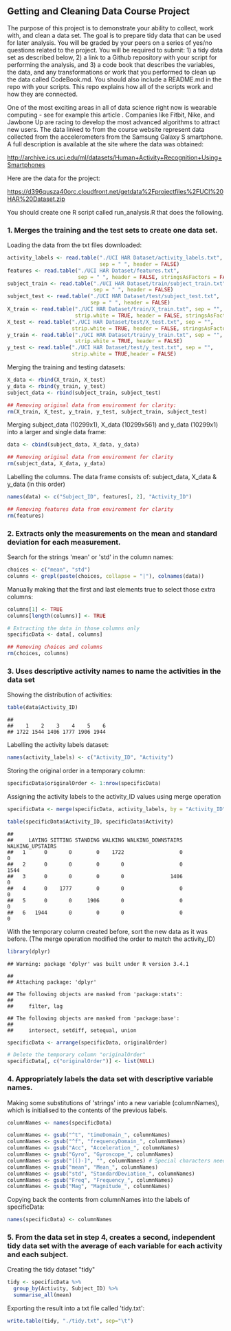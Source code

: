 Getting and Cleaning Data Course Project
----------------------------------------

The purpose of this project is to demonstrate your ability to collect, work with, and clean a data set. The goal is to prepare tidy data that can be used for later analysis. You will be graded by your peers on a series of yes/no questions related to the project. You will be required to submit: 1) a tidy data set as described below, 2) a link to a Github repository with your script for performing the analysis, and 3) a code book that describes the variables, the data, and any transformations or work that you performed to clean up the data called CodeBook.md. You should also include a README.md in the repo with your scripts. This repo explains how all of the scripts work and how they are connected.

One of the most exciting areas in all of data science right now is wearable computing - see for example this article . Companies like Fitbit, Nike, and Jawbone Up are racing to develop the most advanced algorithms to attract new users. The data linked to from the course website represent data collected from the accelerometers from the Samsung Galaxy S smartphone. A full description is available at the site where the data was obtained:

<http://archive.ics.uci.edu/ml/datasets/Human+Activity+Recognition+Using+Smartphones>

Here are the data for the project:

<https://d396qusza40orc.cloudfront.net/getdata%2Fprojectfiles%2FUCI%20HAR%20Dataset.zip>

You should create one R script called run\_analysis.R that does the following.

### 1. Merges the training and the test sets to create one data set.

Loading the data from the txt files downloaded:

``` r
activity_labels <- read.table("./UCI HAR Dataset/activity_labels.txt", 
                              sep = " ", header = FALSE)
features <- read.table("./UCI HAR Dataset/features.txt", 
                       sep = " ", header = FALSE, stringsAsFactors = FALSE)
subject_train <- read.table("./UCI HAR Dataset/train/subject_train.txt", 
                            sep = " ", header = FALSE)
subject_test <- read.table("./UCI HAR Dataset/test/subject_test.txt", 
                           sep = " ", header = FALSE)
X_train <- read.table("./UCI HAR Dataset/train/X_train.txt", sep = "", 
                      strip.white = TRUE, header = FALSE, stringsAsFactors = FALSE)
X_test <- read.table("./UCI HAR Dataset/test/X_test.txt", sep = "", 
                     strip.white = TRUE, header = FALSE, stringsAsFactors = FALSE)
y_train <- read.table("./UCI HAR Dataset/train/y_train.txt", sep = "", 
                      strip.white = TRUE, header = FALSE)
y_test <- read.table("./UCI HAR Dataset/test/y_test.txt", sep = "", 
                     strip.white = TRUE,header = FALSE)
```

Merging the training and testing datasets:

``` r
X_data <- rbind(X_train, X_test)
y_data <- rbind(y_train, y_test)
subject_data <- rbind(subject_train, subject_test)

## Removing original data from environment for clarity:
rm(X_train, X_test, y_train, y_test, subject_train, subject_test)
```

Merging subject\_data (10299x1), X\_data (10299x561) and y\_data (10299x1) into a larger and single data frame:

``` r
data <- cbind(subject_data, X_data, y_data)

## Removing original data from environment for clarity
rm(subject_data, X_data, y_data)
```

Labelling the columns. The data frame consists of: subject\_data, X\_data & y\_data (in this order)

``` r
names(data) <- c("Subject_ID", features[, 2], "Activity_ID")

## Removing features data from environment for clarity
rm(features)
```

### 2. Extracts only the measurements on the mean and standard deviation for each measurement.

Search for the strings 'mean' or 'std' in the column names:

``` r
choices <- c("mean", "std")
columns <- grepl(paste(choices, collapse = "|"), colnames(data))
```

Manually making that the first and last elements true to select those extra columns:

``` r
columns[1] <- TRUE
columns[length(columns)] <- TRUE

# Extracting the data in those columns only
specificData <- data[, columns]

## Removing choices and columns
rm(choices, columns)
```

### 3. Uses descriptive activity names to name the activities in the data set

Showing the distribution of activities:

``` r
table(data$Activity_ID)
```

    ## 
    ##    1    2    3    4    5    6 
    ## 1722 1544 1406 1777 1906 1944

Labelling the activity labels dataset:

``` r
names(activity_labels) <- c("Activity_ID", "Activity")
```

Storing the original order in a temporary column:

``` r
specificData$originalOrder <- 1:nrow(specificData)
```

Assigning the activity labels to the activity\_ID values using merge operation

``` r
specificData <- merge(specificData, activity_labels, by = "Activity_ID")

table(specificData$Activity_ID, specificData$Activity)
```

    ##    
    ##     LAYING SITTING STANDING WALKING WALKING_DOWNSTAIRS WALKING_UPSTAIRS
    ##   1      0       0        0    1722                  0                0
    ##   2      0       0        0       0                  0             1544
    ##   3      0       0        0       0               1406                0
    ##   4      0    1777        0       0                  0                0
    ##   5      0       0     1906       0                  0                0
    ##   6   1944       0        0       0                  0                0

With the temporary column created before, sort the new data as it was before. (The merge operation modified the order to match the activity\_ID)

``` r
library(dplyr)
```

    ## Warning: package 'dplyr' was built under R version 3.4.1

    ## 
    ## Attaching package: 'dplyr'

    ## The following objects are masked from 'package:stats':
    ## 
    ##     filter, lag

    ## The following objects are masked from 'package:base':
    ## 
    ##     intersect, setdiff, setequal, union

``` r
specificData <- arrange(specificData, originalOrder)

# Delete the temporary column "originalOrder"
specificData[, c("originalOrder")] <- list(NULL)
```

### 4. Appropriately labels the data set with descriptive variable names.

Making some substitutions of 'strings' into a new variable (columnNames), which is initialised to the contents of the previous labels.

``` r
columnNames <- names(specificData)

columnNames <- gsub("^t", "timeDomain_", columnNames)
columnNames <- gsub("^f", "frequencyDomain_", columnNames)
columnNames <- gsub("Acc", "Acceleration_", columnNames)
columnNames <- gsub("Gyro", "Gyroscope_", columnNames)
columnNames <- gsub("[()-]", "", columnNames) # Special characters need to be wrapped by []
columnNames <- gsub("mean", "Mean_", columnNames)
columnNames <- gsub("std", "StandardDeviation_", columnNames)
columnNames <- gsub("Freq", "Frequency_", columnNames)
columnNames <- gsub("Mag", "Magnitude_", columnNames)
```

Copying back the contents from columnNames into the labels of specificData:

``` r
names(specificData) <- columnNames
```

### 5. From the data set in step 4, creates a second, independent tidy data set with the average of each variable for each activity and each subject.

Creating the tidy dataset "tidy"

``` r
tidy <- specificData %>% 
  group_by(Activity, Subject_ID) %>%
  summarise_all(mean)
```

Exporting the result into a txt file called 'tidy.txt':

``` r
write.table(tidy, "./tidy.txt", sep="\t")
```
